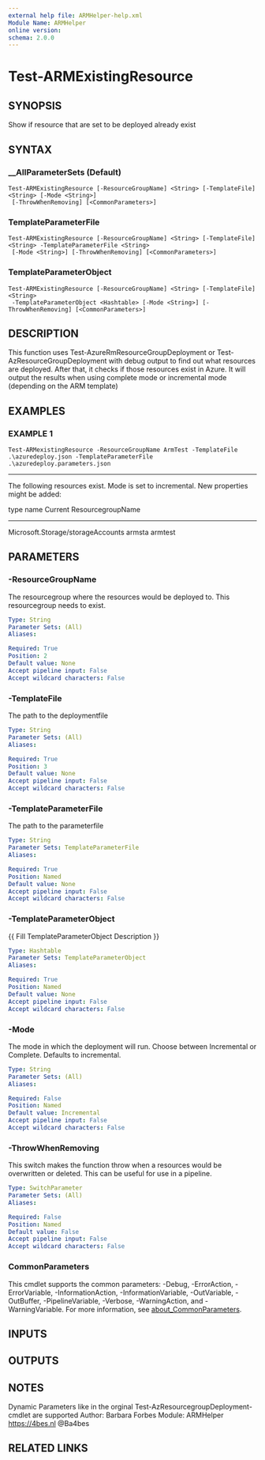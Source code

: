 ```yaml
---
external help file: ARMHelper-help.xml
Module Name: ARMHelper
online version:
schema: 2.0.0
---
```


# Test-ARMExistingResource

## SYNOPSIS
Show if resource that are set to be deployed already exist

## SYNTAX

### __AllParameterSets (Default)
```
Test-ARMExistingResource [-ResourceGroupName] <String> [-TemplateFile] <String> [-Mode <String>]
 [-ThrowWhenRemoving] [<CommonParameters>]
```

### TemplateParameterFile
```
Test-ARMExistingResource [-ResourceGroupName] <String> [-TemplateFile] <String> -TemplateParameterFile <String>
 [-Mode <String>] [-ThrowWhenRemoving] [<CommonParameters>]
```

### TemplateParameterObject
```
Test-ARMExistingResource [-ResourceGroupName] <String> [-TemplateFile] <String>
 -TemplateParameterObject <Hashtable> [-Mode <String>] [-ThrowWhenRemoving] [<CommonParameters>]
```

## DESCRIPTION
This function uses Test-AzureRmResourceGroupDeployment or Test-AzResourceGroupDeployment with debug output to find out what resources are deployed.
After that, it checks if those resources exist in Azure.
It will output the results when using complete mode or incremental mode (depending on the ARM template)

## EXAMPLES

### EXAMPLE 1
```
Test-ARMexistingResource -ResourceGroupName ArmTest -TemplateFile .\azuredeploy.json -TemplateParameterFile .\azuredeploy.parameters.json
```

--------
The following resources exist. Mode is set to incremental. New properties might be added:

type                                               name                                               Current ResourcegroupName
----                                               ----                                               -------------------------
Microsoft.Storage/storageAccounts                  armsta                                             armtest

## PARAMETERS

### -ResourceGroupName
The resourcegroup where the resources would be deployed to.
This resourcegroup needs to exist.

```yaml
Type: String
Parameter Sets: (All)
Aliases:

Required: True
Position: 2
Default value: None
Accept pipeline input: False
Accept wildcard characters: False
```

### -TemplateFile
The path to the deploymentfile

```yaml
Type: String
Parameter Sets: (All)
Aliases:

Required: True
Position: 3
Default value: None
Accept pipeline input: False
Accept wildcard characters: False
```

### -TemplateParameterFile
The path to the parameterfile

```yaml
Type: String
Parameter Sets: TemplateParameterFile
Aliases:

Required: True
Position: Named
Default value: None
Accept pipeline input: False
Accept wildcard characters: False
```

### -TemplateParameterObject
{{ Fill TemplateParameterObject Description }}

```yaml
Type: Hashtable
Parameter Sets: TemplateParameterObject
Aliases:

Required: True
Position: Named
Default value: None
Accept pipeline input: False
Accept wildcard characters: False
```

### -Mode
The mode in which the deployment will run.
Choose between Incremental or Complete.
Defaults to incremental.

```yaml
Type: String
Parameter Sets: (All)
Aliases:

Required: False
Position: Named
Default value: Incremental
Accept pipeline input: False
Accept wildcard characters: False
```

### -ThrowWhenRemoving
This switch makes the function throw when a resources would be overwritten or deleted.
This can be useful for use in a pipeline.

```yaml
Type: SwitchParameter
Parameter Sets: (All)
Aliases:

Required: False
Position: Named
Default value: False
Accept pipeline input: False
Accept wildcard characters: False
```

### CommonParameters
This cmdlet supports the common parameters: -Debug, -ErrorAction, -ErrorVariable, -InformationAction, -InformationVariable, -OutVariable, -OutBuffer, -PipelineVariable, -Verbose, -WarningAction, and -WarningVariable. For more information, see [about_CommonParameters](http://go.microsoft.com/fwlink/?LinkID=113216).

## INPUTS

## OUTPUTS

## NOTES
Dynamic Parameters like in the orginal Test-AzResourcegroupDeployment-cmdlet are supported
Author: Barbara Forbes
Module: ARMHelper
https://4bes.nl
@Ba4bes

## RELATED LINKS
